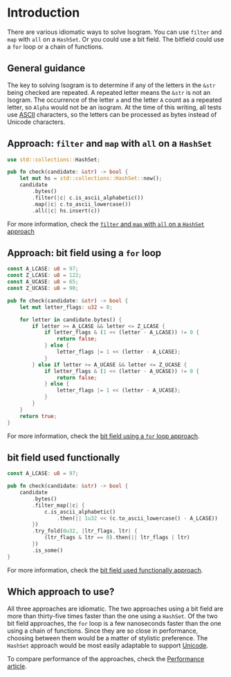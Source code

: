 # Introduction

There are various idiomatic ways to solve Isogram.
You can use `filter` and `map` with `all` on a `HashSet`.
Or you could use a bit field.
The bitfield could use a `for` loop or a chain of functions.

## General guidance

The key to solving Isogram is to determine if any of the letters in the `&str` being checked are repeated.
A repeated letter means the `&str` is not an Isogram.
The occurrence of the letter `a` and the letter `A` count as a repeated letter, so `Alpha` would not be an isogram.
At the time of this writing, all tests use [ASCII][ascii] characters, so the letters can be processed as bytes instead of Unicode characters.

## Approach: `filter` and `map` with `all` on a `HashSet`

```rust
use std::collections::HashSet;

pub fn check(candidate: &str) -> bool {
    let mut hs = std::collections::HashSet::new();
    candidate
        .bytes()
        .filter(|c| c.is_ascii_alphabetic())
        .map(|c| c.to_ascii_lowercase())
        .all(|c| hs.insert(c))
```

For more information, check the [`filter` and `map` with `all` on a `HashSet` approach][approach-filter-all]

## Approach: bit field using a `for` loop

```rust
const A_LCASE: u8 = 97;
const Z_LCASE: u8 = 122;
const A_UCASE: u8 = 65;
const Z_UCASE: u8 = 90;

pub fn check(candidate: &str) -> bool {
    let mut letter_flags: u32 = 0;

    for letter in candidate.bytes() {
        if letter >= A_LCASE && letter <= Z_LCASE {
            if letter_flags & (1 << (letter - A_LCASE)) != 0 {
                return false;
            } else {
                letter_flags |= 1 << (letter - A_LCASE);
            }
        } else if letter >= A_UCASE && letter <= Z_UCASE {
            if letter_flags & (1 << (letter - A_UCASE)) != 0 {
                return false;
            } else {
                letter_flags |= 1 << (letter - A_UCASE);
            }
        }
    }
    return true;
}
```
For more information, check the [bit field using a `for` loop approach][approach-bitfield].

## bit field used functionally

```rust
const A_LCASE: u8 = 97;

pub fn check(candidate: &str) -> bool {
    candidate
        .bytes()
        .filter_map(|c| {
            c.is_ascii_alphabetic()
                .then(|| 1u32 << (c.to_ascii_lowercase() - A_LCASE))
        })
        .try_fold(0u32, |ltr_flags, ltr| {
            (ltr_flags & ltr == 0).then(|| ltr_flags | ltr)
        })
        .is_some()
}
```

For more information, check the [bit field used functionally approach][approach-bitfield-func].

## Which approach to use?

All three approaches are idiomatic.
The two approaches using a bit field are more than thirty-five times faster than the one using a `HashSet`.
Of the two bit field approaches, the `for` loop is a few nanoseconds faster than the one using a chain of functions.
Since they are so close in performance, choosing between them would be a matter of stylistic preference.
The `HashSet` approach would be most easily adaptable to support [Unicode][unicode].

To compare performance of the approaches, check the [Performance article][article-performance].

[approach-filter-all]: https://exercism.org/tracks/rust/exercises/isogram/approaches/filter-all
[approach-bitfield]: https://exercism.org/tracks/rust/exercises/isogram/approaches/bitfield
[approach-bitfield-func]: https://exercism.org/tracks/rust/exercises/isogram/approaches/bitfield-func
[article-performance]: https://exercism.org/tracks/rust/exercises/isogram/articles/performance
[ascii]: https://www.asciitable.com/
[unicode]: https://en.wikipedia.org/wiki/Unicode
